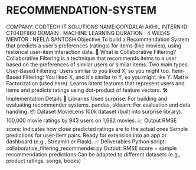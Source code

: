 # RECOMMENDATION-SYSTEM
COMPANY: CODTECH IT SOLUTIONS NAME:GOPIDALAI AKHIL INTERN ID: CT04DF860 DOMAIN : MACHINE LEARNING DURATION : 4 WEEKS MENTOR : NEELA SANTOSH Objective To build a Recommendation System that predicts a user’s preferences (ratings) for items (like movies), using historical user-item interaction data. 📘 What is Collaborative Filtering? Collaborative Filtering is a technique that recommends items to a user based on the preferences of similar users or similar items. Two main types: User-Based Filtering: Users similar to you liked X, so you might too. Item-Based Filtering: You liked X, and it's similar to Y, so you might like Y. Matrix Factorization (used here): Learns latent features that represent users and items and predicts ratings using dot-product of feature vectors. 🛠️ Implementation Details 🧰 Libraries Used surprise: For building and evaluating recommender systems. pandas, sklearn: For evaluation and data handling. 📦 Dataset MovieLens 100k dataset (built into surprise library). 100,000 movie ratings by 943 users on 1,682 movies. 📈 Output RMSE score: Indicates how close predicted ratings are to the actual ones Sample predictions for user-item pairs. Ready for extension into an app or dashboard (e.g., Streamlit or Flask). ✅ Deliverables Python script: collaborative_filtering_recommender.py Output: RMSE score + sample recommendation predictions Can be adapted to different datasets (e.g., product ratings, songs, books)
